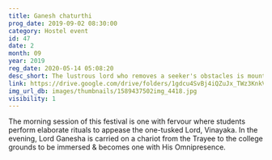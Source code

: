 ```yaml
---
title: Ganesh chaturthi
prog_date: 2019-09-02 08:30:00
category: Hostel event
id: 47
date: 2
month: 09
year: 2019
reg_date: 2020-05-14 05:08:20
desc_short: The lustrous lord who removes a seeker's obstacles is mounted on a chariot and is immersed- a ritual with an esoteric meaning. 
link: https://drive.google.com/drive/folders/1gdcu4SvBj4iQZuJx_TWz3KnkVFZFn-kx
img_url_db: images/thumbnails/1589437502img_4418.jpg
visibility: 1
---
```


The morning session of this festival is one with fervour where students perform elaborate rituals to appease the one-tusked Lord, Vinayaka. In the evening, Lord Ganesha is carried on a chariot from the Trayee to the college grounds to be immersed & becomes one with His Omnipresence. 